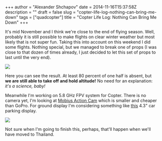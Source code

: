 +++
author = "Alexander Shchapov"
date = 2014-11-16T15:37:58Z
description = ""
draft = false
slug = "copter-life-log-nothing-can-bring-me-down"
tags = ["quadcopter"]
title = "Copter Life Log: Nothing Can Bring Me Down"
+++

It's mid November and I think we're close to the end of flying season. Well, probably it is still possible to make flights on clear winter weather but most likely that is not super fun. Taking this into account on this weekend I did some flights. Nothing special, but we managed to break one of props (I was close to that dozen of times already, I just decided to let this set of props to last until the very end).

![](/img/2014/Nov/2014-11-16-17-06-13.jpg)

Here you can see the result. At least 80 percent of one half is absent, but **we are still able to take off and hold altitude!** No need for an explanation: _it's a science, baby!_

Meanwhile I'm working on 5.8 GHz FPV system for Copter. There is no camera yet, I'm looking at [Mobius Action Cam](https://www.mobius-actioncam.com/) which is smaller and cheaper than GoPro. For ground display I'm considering something like [this](http://www.ebay.com/itm/4-3-inch-TFT-LCD-Reversing-Auto-Monitor-Display-For-Car-Rearview-Parking-Camera-/170859109666?pt=US_Rear_View_Monitors_Cams_Kits&hash=item27c7ff1d22&vxp=mtr) 4.3" car parking display.

![](/img/2014/Nov/2014-11-16-17-22-59.jpg)

Not sure when I'm going to finish this, perhaps, that'll happen when we'll have moved to Thailand.
